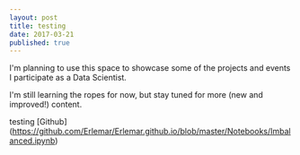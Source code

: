 ```yaml
---
layout: post
title: testing
date: 2017-03-21
published: true
---
```

I'm planning to use this space to showcase some of the projects and events I participate as a Data Scientist.

I'm still learning the ropes for now, but stay tuned for more (new and improved!) content.

testing  [Github] (https://github.com/Erlemar/Erlemar.github.io/blob/master/Notebooks/Imbalanced.ipynb)
